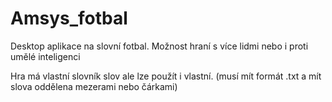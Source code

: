# Amsys_fotbal
Desktop aplikace na slovní fotbal. Možnost hraní s více lidmi nebo i proti umělé inteligenci

Hra má vlastní slovník slov ale lze použít i vlastní. (musí mít formát .txt a mít slova oddělena mezerami nebo čárkami)
